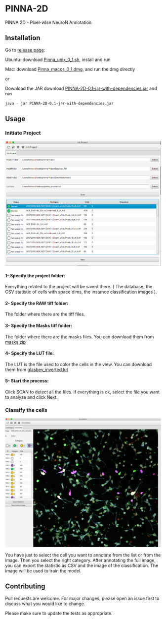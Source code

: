 # PINNA-2D
PINNA 2D - Pixel-wIse NeuroN Annotation


## Installation
Go to [release page](https://github.com/PreibischLab/PINNA-2D/releases/tag/0.1): 

Ubuntu: download [Pinna_unix_0_1.sh](https://github.com/PreibischLab/PINNA-2D/releases/download/0.1/Pinna_unix_0_1.sh), install and run

Mac: download [Pinna_macos_0_1.dmg](https://github.com/PreibischLab/PINNA-2D/releases/download/0.1/Pinna_macos_0_1.dmg), and run the dmg directly

or

Download the JAR download [PINNA-2D-0.1-jar-with-dependencies.jar](https://github.com/PreibischLab/PINNA-2D/releases/download/0.1/PINNA-2D-0.1-jar-with-dependencies.jar)  and run 
```bash
java - jar PINNA-2D-0.1-jar-with-dependencies.jar
```


## Usage
### Initiate Project
![Initial View](images/img1.png "")
#### 1- Specify the project folder: 

Everything related to the project will be saved there. ( The database, the CSV statistic of cells with space dims, the instance classification images ).

#### 2- Specify the RAW tiff folder: 

The folder where there are the tiff files.

#### 3- Specify the Masks tiff folder: 

The folder where there are the masks files. You can download them from [masks.zip](https://github.com/PreibischLab/PINNA-2D/releases/download/0.1/masks.zip)

#### 4- Specify the LUT file: 

The LUT is the file used to color the cells in the view. You can download them from [glasbey_inverted.lut](https://github.com/PreibischLab/PINNA-2D/releases/download/0.1/glasbey_inverted.lut)


#### 5- Start the process: 

Click SCAN to detect all the files. if everything is ok, select the file you want to analyze and click Next.

### Classify the cells 
![Annotation view](images/img2.png "")

You have just to select the cell you want to annotate from the list or from the image.
Then you select the right category.
After annotating the full image, you can export the statistic as CSV and the image of the classification.
The image will be used to train the model.


## Contributing
Pull requests are welcome. For major changes, please open an issue first to discuss what you would like to change.

Please make sure to update the tests as appropriate.
